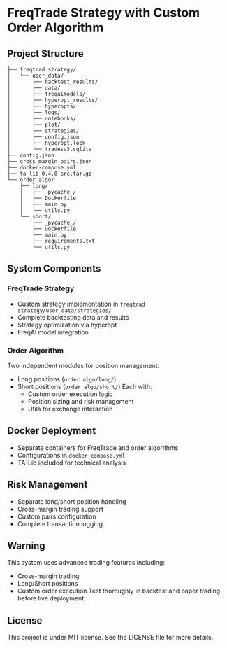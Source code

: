 # FreqTrade Strategy with Custom Order Algorithm

## Project Structure
```
├── freqtrad strategy/
│   └── user_data/
│       ├── backtest_results/
│       ├── data/
│       ├── freqaimodels/
│       ├── hyperopt_results/
│       ├── hyperopts/
│       ├── logs/
│       ├── notebooks/
│       ├── plot/
│       ├── strategies/
│       ├── config.json
│       ├── hyperopt.lock
│       └── tradesv3.sqlite
├── config.json
├── cross_margin_pairs.json
├── docker-compose.yml
├── ta-lib-0.4.0-src.tar.gz
└── order algo/
    ├── long/
    │   ├── _pycache_/
    │   ├── Dockerfile
    │   ├── main.py
    │   └── utils.py
    └── short/
        ├── _pycache_/
        ├── Dockerfile
        ├── main.py
        ├── requirements.txt
        └── utils.py
```

## System Components

### FreqTrade Strategy
- Custom strategy implementation in `freqtrad strategy/user_data/strategies/`
- Complete backtesting data and results
- Strategy optimization via hyperopt
- FreqAI model integration

### Order Algorithm
Two independent modules for position management:
- Long positions (`order algo/long/`)
- Short positions (`order algo/short/`)
Each with:
  - Custom order execution logic
  - Position sizing and risk management
  - Utils for exchange interaction

## Docker Deployment
- Separate containers for FreqTrade and order algorithms
- Configurations in `docker-compose.yml`
- TA-Lib included for technical analysis

## Risk Management
- Separate long/short position handling
- Cross-margin trading support
- Custom pairs configuration
- Complete transaction logging

## Warning
This system uses advanced trading features including:
- Cross-margin trading
- Long/Short positions
- Custom order execution
Test thoroughly in backtest and paper trading before live deployment.

## License
This project is under MIT license. See the LICENSE file for more details.
